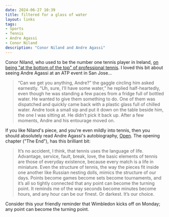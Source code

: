 ```yaml
---
date: 2024-06-27 10:39 
title: filtered for a glass of water
layout: links
tags: 
- Sports
- Tennis
- Andre Agassi
- Conor Niland
description: "Conor Niland and Andre Agassi"
---
```


Conor Niland, who used to be the number one tennis player in Ireland, [on being "at the bottom of the top" of professional tennis](https://www.theguardian.com/sport/article/2024/jun/27/the-loneliness-of-the-low-ranking-tennis-player). I loved this bit about seeing Andre Agassi at an ATP event in San Jose...

> “Can we get you anything, Andre?” the gaggle circling him asked earnestly. “Uh, sure, I’ll have some water,” he replied half-heartedly, even though he was standing a few paces from a fridge full of bottled water. He wanted to give them something to do. One of them was dispatched and quickly came back with a plastic glass full of chilled water. Andre took a small sip and put it down on the table beside him, the one I was sitting at. He didn’t pick it back up. After a few moments, Andre and his entourage moved on.

If you like Niland's piece, and you're even mildly into tennis, then you should absolutely read Andre Agassi's autobiography, [Open](https://www.amazon.com/Open-Autobiography-Andre-Agassi/dp/0307388409). The opening chapter ("The End"), has this brilliant bit:

> It’s no accident, I think, that tennis uses the language of life. Advantage, service, fault, break, love, the basic elements of tennis are those of everyday existence, because every match is a life in miniature. Even the structure of tennis, the way the pieces fit inside one another like Russian nesting dolls, mimics the structure of our days. Points become games become sets become tournaments, and it’s all so tightly connected that any point can become the turning point. It reminds me of the way seconds become minutes become hours, and any hour can be our finest. Or darkest. It’s our choice.

Consider this your friendly reminder that Wimbledon kicks off on Monday; any point can become the turning point.

